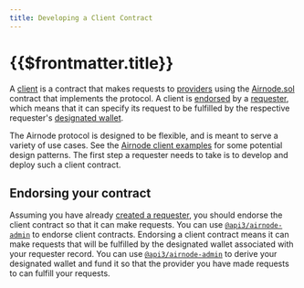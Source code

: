```yaml
---
title: Developing a Client Contract
---
```


# {{$frontmatter.title}}

<TocHeader />
<TOC class="table-of-contents" :include-level="[2,3]" />

<!-- markdown-link-check-disable -->

A [client](../../../../reference/protocols/request-response/client.md) is a contract that makes requests to [providers](../../../../reference/protocols/request-response/provider.md) using the [Airnode.sol](../../../reference/protocols/request-response/general-structure.md#airnode-sol) contract that implements the protocol.
A client is [endorsed](../../../../reference/protocols/request-response/endorsement.md) by a [requester](../../../../reference/protocols/request-response/requester.md), which means that it can specify its request to be fulfilled by the respective requester's [designated wallet](../../../../reference/protocols/request-response/designated-wallet.md).

The Airnode protocol is designed to be flexible, and is meant to serve a variety of use cases.
See the [Airnode client examples](https://github.com/api3dao/airnode-client-examples/tree/pre-alpha) for some potential design patterns.
The first step a requester needs to take is to develop and deploy such a client contract.

## Endorsing your contract

Assuming you have already [created a requester](creating-a-requester.md), you should endorse the client contract so that it can make requests.
You can use [`@api3/airnode-admin`](https://github.com/api3dao/airnode/tree/pre-alpha/packages/admin#endorse-client) to endorse client contracts.
Endorsing a client contract means it can make requests that will be fulfilled by the designated wallet associated with your requester record.
You can use [`@api3/airnode-admin`](https://github.com/api3dao/airnode/tree/pre-alpha/packages/admin#derive-designated-wallet) to derive your designated wallet and fund it so that the provider you have made requests to can fulfill your requests.

<!-- markdown-link-check-enable -->
